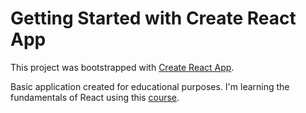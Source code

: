 # Getting Started with Create React App

This project was bootstrapped with [Create React App](https://github.com/facebook/create-react-app).

Basic application created for educational purposes. I'm learning the fundamentals of React using this [course](https://www.youtube.com/watch?v=RVFAyFWO4go&ab_channel=DaveGray).
